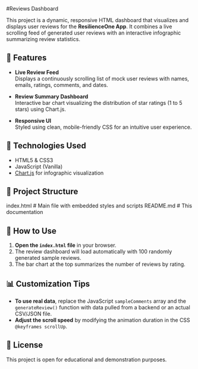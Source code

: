 #Reviews Dashboard

This project is a dynamic, responsive HTML dashboard that visualizes and displays user reviews for the **ResilienceOne App**. It combines a live scrolling feed of generated user reviews with an interactive infographic summarizing review statistics.

## 🌟 Features

- **Live Review Feed**  
  Displays a continuously scrolling list of mock user reviews with names, emails, ratings, comments, and dates.

- **Review Summary Dashboard**  
  Interactive bar chart visualizing the distribution of star ratings (1 to 5 stars) using Chart.js.

- **Responsive UI**  
  Styled using clean, mobile-friendly CSS for an intuitive user experience.

## 🧰 Technologies Used

- HTML5 & CSS3  
- JavaScript (Vanilla)
- [Chart.js](https://www.chartjs.org/) for infographic visualization

## 📂 Project Structure

index.html         # Main file with embedded styles and scripts
README.md          # This documentation

## 🚀 How to Use

1. **Open the `index.html` file** in your browser.
2. The review dashboard will load automatically with 100 randomly generated sample reviews.
3. The bar chart at the top summarizes the number of reviews by rating.

## 📊 Customization Tips

- **To use real data**, replace the JavaScript `sampleComments` array and the `generateReview()` function with data pulled from a backend or an actual CSV/JSON file.
- **Adjust the scroll speed** by modifying the animation duration in the CSS `@keyframes scrollUp`.


## 📃 License

This project is open for educational and demonstration purposes.
